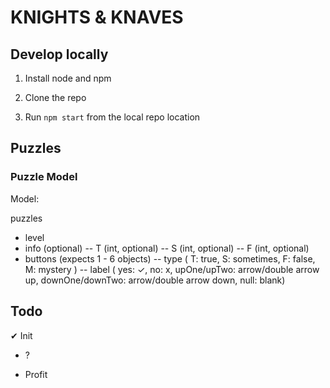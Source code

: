 # KNIGHTS & KNAVES

## Develop locally

1. Install node and npm

2. Clone the repo

3. Run `npm start` from the local repo location

## Puzzles

### Puzzle Model

Model:

puzzles
- level
- info (optional)
-- T (int, optional)
-- S (int, optional)
-- F (int, optional)
- buttons (expects 1 - 6 objects)
-- type ( T: true, S: sometimes, F: false, M: mystery )
-- label ( yes: ✓, no: x, upOne/upTwo: arrow/double arrow up, downOne/downTwo: arrow/double arrow down, null: blank)

## Todo

&#10004; Init

* ?

* Profit
